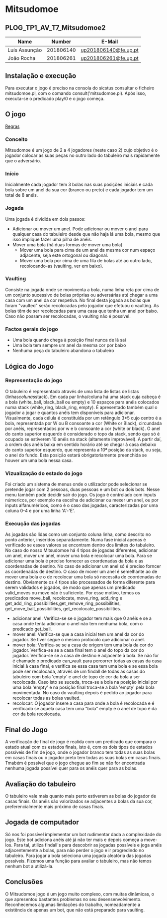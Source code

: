 # Mitsudomoe
## PLOG_TP1_AV_T7_Mitsudomoe2

| Name             | Number    | E-Mail             |
| ---------------- | --------- | ------------------ |
| Luís Assunção    | 201806140 |up201806140@fe.up.pt|
| João Rocha       | 201806261 |up201806261@fe.up.pt|


## Instalação e execução
Para executar o jogo é preciso na consola do sicstus consultar o ficheiro mitsudomoe.pl, com o comando consult('mitsudomoe.pl). Após isso, executa-se o predicado play/0 e o jogo começa.


## O jogo

[Regras](https://www.nestorgames.com/rulebooks/MITSUDOMOE_EN.pdf)

### Conceito
Mitsudomoe é um jogo de 2 a 4 jogadores (neste caso 2) cujo objetivo é o jogador colocar as suas peças no outro lado do tabuleiro mais rapidamente que o adversário. 

### Início
Inicialmente cada jogador tem 3 bolas nas suas posições iniciais e cada bola sobre um anel da sua cor (branco ou preto) e cada jogador tem um total de 8 anéis.

### Jogada
Uma jogada é dividida em dois passos:
- Adicionar ou mover um anel. Pode adicionar ou mover o anel para qualquer casa do tabuleiro desde que não haja lá uma bola, mesmo que isso implique fazer uma pilha de anéis.
- Mover uma bola (há duas formas de mover uma bola)
    - Mover uma bola para cima de um anel da mesma cor num espaço adjacente, seja este ortogonal ou diagonal.
    - Mover uma bola por cima de uma fila de bolas até ao outro lado, recolocando-as (vaulting, ver em baixo).

### Vaulting
Consiste na jogada onde se movimenta a bola, numa linha reta por cima de um conjunto sucessivo de bolas próprias ou adversárias até chegar a uma casa com um anel da cor respetiva. No final desta jogada as bolas que foram "vaulted" serão recolocadas pelo jogador que efetuou o vaulting. As bolas têm de ser recolocadas para uma casa que tenha um anel por baixo. Caso não possam ser recolocadas, o vaulting não é possível.

### Factos gerais do jogo
- Uma bola quando chega à posição final nunca de lá sai
- Uma bola tem sempre um anel da mesma cor por baixo
- Nenhuma peça do tabuleiro abandona o tabuleiro



## Lógica do Jogo

### Representação do jogo
O tabuleiro é representado através de uma lista de listas de listas (linhas*colunas*stack). Em cada par linha/coluna há uma stack cuja cabeça é a bola (white_ball, black_ball ou empty) e 10 espaços para anéis colocados numa stack (white_ring, black_ring, empty). É apresentado também qual o jogador a jogar e quantos anéis tem disponíveis para adicionar.
Visualmente, cada célula é constituída por um retêngulo 3*5 cujo centro é a bola, representada por W ou B consoante a cor (White or Black), circundada por anéis, representados por w e b consoante a cor (white or black). O anel do canto superior esquerdo é considerado o topo da stack, sendo que só é ocupado se estiverem 10 anéis na stack (altamente improvável). A partir daí, a ordem dos anéis baixa em sentido horário até se chegar à casa debaixo do canto superior esquerdo, que representa a 10ª posição da stack, ou seja, o anel do fundo. Esta posição estará obrigatoriamente preenchida se houver um uma bola nessa casa.

### Vizualização do estado do jogo
Foi criado um sistema de menus onde o utilizador pode selecionar se pretende jogar com 2 pessoas, duas pessoas e um bot ou dois bots. Nesse menu também pode decidir sair do jogo.
Os jogo é controlado com inputs númericos, por exemplo na escolha de adicionar ou mexer um anel, ou por inputs alfanuméricos, como é o caso das jogadas, caracterizadas por uma coluna 0-4 e por uma linha 'A'-'E'.

### Execução das jogadas
As jogadas são lidas como um conjunto coluna linha, como descrito no ponto anterior, inseridos separadamente. Numa fase inicial apenas é verificado se esses valores se encontram dentro dos limites do tabuleiro.
No caso do nosso Mitsudomoe há 4 tipos de jogadas diferentes, adicionar um anel, mover um anel, mover uma bola e recolocar uma bola. Para se adicionar uma bola é preciso fornecer as coordenadas da bola e as coordenadas de destino. No caso de adicionar um anel só é preciso forncer as coordenadas de destino. O caso de mover um anel é semelhante ao de mover uma bola e o de recolocar uma bola só necessita de coordenadas de destino. Obviamente os 4 tipos são processados de forma diferente para serem validados e jogados, de modo que apenas um predicado valid_moves ou move não é suficiente. Por esse motivo, temos os predicados move_ball, recolocate, move_ring, add_ring e get_add_ring_possibilities,get_remove_ring_possibilities, get_move_ball_possibilities, get_recolocate_possibilities.

- adicionar anel: Verifica-se se o jogador tem mais que 0 anéis e se a casa onde tenta adicionar o anel não tem nenhuma bola, com o predicado get_ball. 
- mover anel: Verifica-se que a casa inicial tem um anel da cor do jogador. Se tiver segue o mesmo protocolo que adicionar o anel.
- mover bola: Verifica-se se a casa de origem tem uma bola da cor do jogador. Verifica-se se a casa final tem o anel do topo da cor do jogador. Verifica-se se a casa de destino é adjacente à bola. Se não for é chamado o predicado can_vault para percorrer todas as casas da casa inicial à casa final, e verifica se essa casa tem uma bola e se essa bola pode ser recolocada, através de um findall de todas as casas do tabuleiro com bola 'empty' e anel de topo de cor da bola a ser recolocada. Caso isto se suceda, troca-se a bola na posição inicial por uma bola 'empty' e na posição final troca-se a bola 'empty' pela bola movimentada. No caso do vaulting depois é pedido ao jogador para recolocar todas as bolas vaulted.
- recolocar: O jogador insere a casa para onde a bola é recolocada e é verificado se aquela casa tem uma "bola" empty e o anel de topo é da cor da bola recolocada.

## Final do Jogo
A verificação de final de jogo é realida com um predicado que compara o estado atual com os estados finais, isto é, com os dois tipos de estados possíveis de fim de jogo, onde o jogador branco tem todas as suas bolas em casas finais ou o jogador preto tem todas as suas bolas em casas finais.
Tmabém é possível que o jogo chegue ao fim se não for encontrada nenhuma jogada possível quer para os anéis quer para as bolas.

## Avaliação do tabuleiro 
O tabuleiro vale mais quanto mais perto estiverem as bolas do jogador de casas finais. Os anéis são valorizados se adjacentes a bolas da sua cor, preferencialmente mais próximo de casas finais.

## Jogada de computador
Só nos foi possível implementar um bot rudimentar dada a complexidade do jogo. Este bot adiciona anéis até já não ter mais e depois começa a move-los. Para tal, utiliza findall's para descobrir as jogadas possíveis e joga anéis adjacentemente a bolas, para não perder o jogo e ir progredindo no tabuleiro. Para jogar a bola seleciona uma jogada aleatória das jogadas possíveis.
Fizemos uma função para avaliar o tabuleiro, mas não temos nenhum bot a utilizá-la.

## Conclusões 
O Mitsudomoe jogo é um jogo muito complexo, com muitas dinâmicas, o que apresentou bastantes problemas no seu desensenvolvimento. Reconhecemos algumas limitações do trabalho, nomeadamente a existência de apenas um bot, que não está preparado para vaulting.